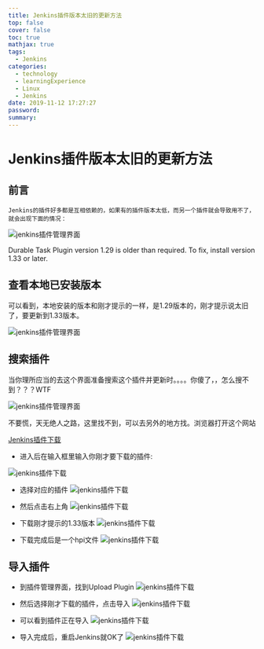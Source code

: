```yaml
---
title: Jenkins插件版本太旧的更新方法
top: false
cover: false
toc: true
mathjax: true
tags:
  - Jenkins
categories:
  - technology
  - learningExperience
  - Linux
  - Jenkins
date: 2019-11-12 17:27:27
password:
summary:
---
```


# Jenkins插件版本太旧的更新方法

## 前言

	Jenkins的插件好多都是互相依赖的，如果有的插件版本太低，而另一个插件就会导致用不了，就会出现下面的情况：
![jenkins插件管理界面](https://mjava.top/img/20191108102617.png)

Durable Task Plugin version 1.29 is older than required. To fix, install version 1.33 or later.



## 查看本地已安装版本

可以看到，本地安装的版本和刚才提示的一样，是1.29版本的，刚才提示说太旧了，要更新到1.33版本。

![jenkins插件管理界面](https://mjava.top/img/20191108100855.png)



## 搜索插件

当你理所应当的去这个界面准备搜索这个插件并更新时。。。。你傻了，，怎么搜不到？？？WTF

![jenkins插件管理界面](https://mjava.top/img/20191108102907.png)



不要慌，天无绝人之路，这里找不到，可以去另外的地方找。浏览器打开这个网站

[Jenkins插件下载](https://plugins.jenkins.io/)

- 进入后在输入框里输入你刚才要下载的插件:

![jenkins插件下载](https://mjava.top/img/20191108101610.png)


- 选择对应的插件
![jenkins插件下载](https://mjava.top/img/20191108101748.png)


- 然后点击右上角
![jenkins插件下载](https://mjava.top/img/20191108101807.png)


- 下载刚才提示的1.33版本
![jenkins插件下载](https://mjava.top/img/20191108101832.png)


- 下载完成后是一个hpi文件
![jenkins插件下载](https://mjava.top/img/20191108102109.png)


## 导入插件
- 到插件管理界面，找到Upload Plugin
![jenkins插件下载](https://mjava.top/img/20191108102152.png)

- 然后选择刚才下载的插件，点击导入
![jenkins插件下载](https://mjava.top/img/20191108102223.png)

- 可以看到插件正在导入
![jenkins插件下载](https://mjava.top/img/20191108102240.png)

- 导入完成后，重启Jenkins就OK了
![jenkins插件下载](https://mjava.top/img/20191108102254.png)